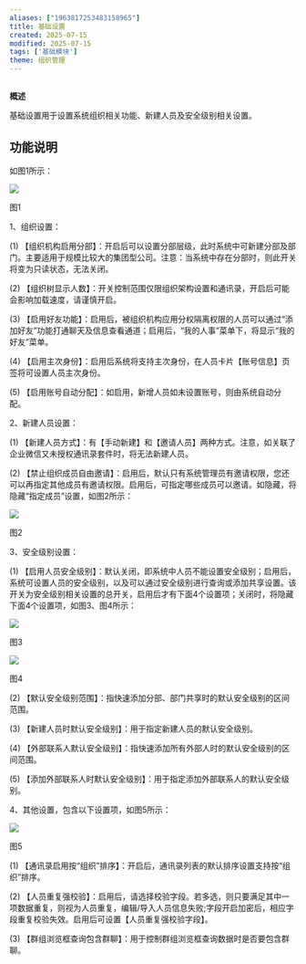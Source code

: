 ```yaml
---
aliases: ["1963817253483158965"]
title: 基础设置
created: 2025-07-15
modified: 2025-07-15
tags: ['基础模块']
theme: 组织管理
---
```


##

**概述**

基础设置用于设置系统组织相关功能、新建人员及安全级别相关设置。

## **功能说明**

如图1所示：

![](4ad36f12ad202de840fe241c2d3e4e88.jpg)

图1

1、组织设置：

(1) 【组织机构启用分部】：开启后可以设置分部层级，此时系统中可新建分部及部门。主要适用于规模比较大的集团型公司。注意：当系统中存在分部时，则此开关将变为只读状态，无法关闭。

(2) 【组织树显示人数】：开关控制范围仅限组织架构设置和通讯录，开启后可能会影响加载速度，请谨慎开启。

(3) 【启用好友功能】：启用后，被组织机构应用分权隔离权限的人员可以通过“添加好友”功能打通聊天及信息查看通道；启用后，“我的人事”菜单下，将显示“我的好友”菜单。

(4) 【启用主次身份】：启用后系统将支持主次身份，在人员卡片【账号信息】页签将可设置人员主次身份。

(5) 【启用账号自动分配】：如启用，新增人员如未设置账号，则由系统自动分配。

2、新建人员设置：

(1) 【新建人员方式】：有【手动新建】和【邀请人员】两种方式。注意，如关联了企业微信又未授权通讯录套件时，将无法新建人员。

(2) 【禁止组织成员自由邀请】：启用后，默认只有系统管理员有邀请权限，您还可以再指定其他成员有邀请权限。启用后，可指定哪些成员可以邀请。如隐藏，将隐藏“指定成员”设置，如图2所示：

![](898a9894f51ca28402fb88b5dece1ade.jpg)

图2

3、安全级别设置：

(1) 【启用人员安全级别】：默认关闭，即系统中人员不能设置安全级别；启用后，系统可设置人员的安全级别，以及可以通过安全级别进行查询或添加共享设置。该开关为安全级别相关设置的总开关，启用后才有下面4个设置项；关闭时，将隐藏下面4个设置项，如图3、图4所示：

![](9ae0b71aa72e6f288749b759d1a48a80.jpg)

图3

![](4e08f83468c81e60c596ff5b9f56f765.jpg)

图4

(2) 【默认安全级别范围】：指快速添加分部、部门共享时的默认安全级别的区间范围。

(3) 【新建人员时默认安全级别】：用于指定新建人员的默认安全级别。

(4) 【外部联系人默认安全级别】：指快速添加所有外部人时的默认安全级别的区间范围。

(5) 【添加外部联系人时默认安全级别】：用于指定添加外部联系人的默认安全级别。

4、其他设置，包含以下设置项，如图5所示：

![](44e072e948339f6043530b30fc63fef8.jpg)

图5

(1) 【通讯录启用按“组织”排序】：开启后，通讯录列表的默认排序设置支持按“组织”排序。

(2) 【人员重复强校验】：启用后，请选择校验字段。若多选，则只要满足其中一项数据重复，则视为人员重复，编辑/导入人员信息失败;字段开启加密后，相应字段重复校验失效。启用后可设置【人员重复强校验字段】。

(3) 【群组浏览框查询包含群聊】：用于控制群组浏览框查询数据时是否要包含群聊。